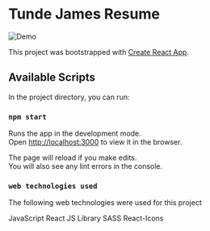 # Tunde James Resume

![Demo](https://user-images.githubusercontent.com/59791126/130168487-b0b48a16-ab87-4b9c-b745-c35335e22667.gif)

This project was bootstrapped with [Create React App](https://github.com/facebook/create-react-app).

## Available Scripts

In the project directory, you can run:

### `npm start`

Runs the app in the development mode.\
Open [http://localhost:3000](http://localhost:3000) to view it in the browser.

The page will reload if you make edits.\
You will also see any lint errors in the console.

### `web technologies used`

The following web technologies were used for this project

JavaScript
React JS Library
SASS
React-Icons
